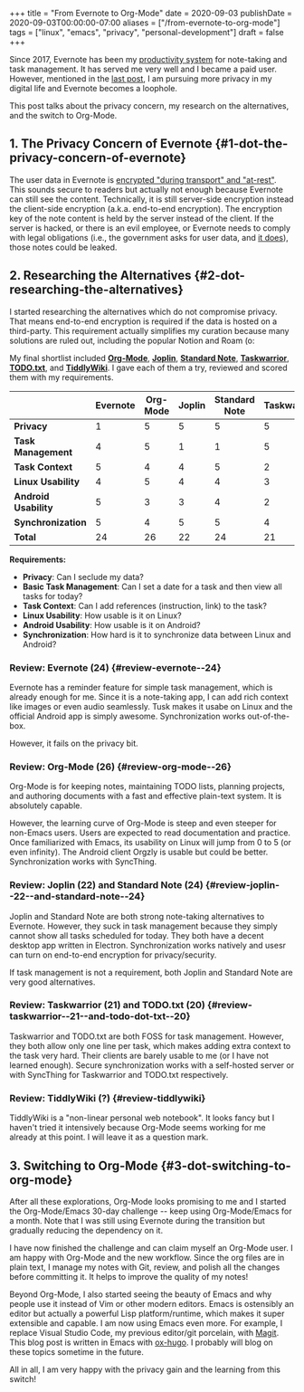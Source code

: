 +++
title = "From Evernote to Org-Mode"
date = 2020-09-03
publishDate = 2020-09-03T00:00:00-07:00
aliases = ["/from-evernote-to-org-mode"]
tags = ["linux", "emacs", "privacy", "personal-development"]
draft = false
+++

Since 2017, Evernote has been my [productivity system](/productivity-system) for note-taking and task management. It has served me very well and I became a paid user. However, mentioned in the [last post](/arch-linux-full-disk-encryption/), I am pursuing more privacy in my digital life and Evernote becomes a loophole.

This post talks about the privacy concern, my research on the alternatives, and the switch to Org-Mode.


## 1. The Privacy Concern of Evernote {#1-dot-the-privacy-concern-of-evernote}

The user data in Evernote is [encrypted "during transport" and "at-rest"](https://evernote.com/security). This sounds secure to readers but actually not enough because Evernote can still see the content. Technically, it is still server-side encryption instead the client-side encryption (a.k.a. end-to-end encryption). The encryption key of the note content is held by the server instead of the client. If the server is hacked, or there is an evil employee, or Evernote needs to comply with legal obligations (i.e., the government asks for user data, and [it does](https://evernote.com/privacy/transparency-report)), those notes could be leaked.


## 2. Researching the Alternatives {#2-dot-researching-the-alternatives}

I started researching the alternatives which do not compromise privacy. That means end-to-end encryption is required if the data is hosted on a third-party. This requirement actually simplifies my curation because many solutions are ruled out, including the popular Notion and Roam (o:

My final shortlist included [**Org-Mode**](https://orgmode.org/), [**Joplin**](https://joplinapp.org/), [**Standard Note**](https://standardnotes.org/), [**Taskwarrior**](https://taskwarrior.org/), [**TODO.txt**](http://todotxt.org/), and [**TiddlyWiki**](https://tiddlywiki.com/). I gave each of them a try, reviewed and scored them with my requirements.

|                       | **Evernote** | **Org-Mode** | **Joplin** | **Standard Note** | **Taskwarrior** | **TODO.txt** | **TiddlyWiki** |
|-----------------------|--------------|--------------|------------|-------------------|-----------------|--------------|----------------|
| **Privacy**           | 1            | 5            | 5          | 5                 | 5               | 5            | 5              |
| **Task Management**   | 4            | 5            | 1          | 1                 | 5               | 5            | ?              |
| **Task Context**      | 5            | 4            | 4          | 5                 | 2               | 1            | ?              |
| **Linux Usability**   | 4            | 5            | 4          | 4                 | 3               | 3            | ?              |
| **Android Usability** | 5            | 3            | 3          | 4                 | 2               | 2            | ?              |
| **Synchronization**   | 5            | 4            | 5          | 5                 | 4               | 4            | ?              |
| **Total**             | 24           | 26           | 22         | 24                | 21              | 20           | ?              |

**Requirements:**

-   **Privacy**: Can I seclude my data?
-   **Basic Task Management**: Can I set a date for a task and then view all tasks for today?
-   **Task Context**: Can I add references (instruction, link) to the task?
-   **Linux Usability**: How usable is it on Linux?
-   **Android Usability**: How usable is it on Android?
-   **Synchronization**: How hard is it to synchronize data between Linux and Android?


### Review: Evernote (24) {#review-evernote--24}

Evernote has a reminder feature for simple task management, which is already enough for me. Since it is a note-taking app, I can add rich context like images or even audio seamlessly. Tusk makes it usabe on Linux and the official Android app is simply awesome. Synchronization works out-of-the-box.

However, it fails on the privacy bit.


### Review: Org-Mode (26) {#review-org-mode--26}

Org-Mode is for keeping notes, maintaining TODO lists, planning projects, and authoring documents with a fast and effective plain-text system. It is absolutely capable.

However, the learning curve of Org-Mode is steep and even steeper for non-Emacs users. Users are expected to read documentation and practice. Once familiarized with Emacs, its usability on Linux will jump from 0 to 5 (or even infinity). The Android client Orgzly is usable but could be better. Synchronization works with SyncThing.


### Review: Joplin (22) and Standard Note (24) {#review-joplin--22--and-standard-note--24}

Joplin and Standard Note are both strong note-taking alternatives to Evernote. However, they suck in task management because they simply cannot show all tasks scheduled for today. They both have a decent desktop app written in Electron. Synchronization works natively and usesr can turn on end-to-end encryption for privacy/security.

If task management is not a requirement, both Joplin and Standard Note are very good alternatives.


### Review: Taskwarrior (21) and TODO.txt (20) {#review-taskwarrior--21--and-todo-dot-txt--20}

Taskwarrior and TODO.txt are both FOSS for task management. However, they both allow only one line per task, which makes adding extra context to the task very hard. Their clients are barely usable to me (or I have not learned enough). Secure synchronization works with a self-hosted server or with SyncThing for Taskwarrior and TODO.txt respectively.


### Review: TiddlyWiki (?) {#review-tiddlywiki}

TiddlyWiki is a "non-linear personal web notebook". It looks fancy but I haven't tried it intensively because Org-Mode seems working for me already at this point. I will leave it as a question mark.


## 3. Switching to Org-Mode {#3-dot-switching-to-org-mode}

After all these explorations, Org-Mode looks promising to me and I started the Org-Mode/Emacs 30-day challenge -- keep using Org-Mode/Emacs for a month. Note that I was still using Evernote during the transition but gradually reducing the dependency on it.

I have now finished the challenge and can claim myself an Org-Mode user. I am happy with Org-Mode and the new workflow. Since the org files are in plain text, I manage my notes with Git, review, and polish all the changes before committing it. It helps to improve the quality of my notes!

Beyond Org-Mode, I also started seeing the beauty of Emacs and why people use it instead of Vim or other modern editors. Emacs is ostensibly an editor but actually a powerful Lisp platform/runtime, which makes it super extensible and capable. I am now using Emacs even more. For example, I replace Visual Studio Code, my previous editor/git porcelain, with  [Magit](https://magit.vc/). This blog post is written in Emacs with [ox-hugo](https://ox-hugo.scripter.co/). I probably will blog on these topics sometime in the future.

All in all, I am very happy with the privacy gain and the learning from this switch!